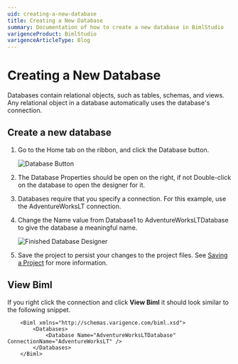 ```yaml
---
uid: creating-a-new-database
title: Creating a New Database
summary: Documentation of how to create a new database in BimlStudio
varigenceProduct: BimlStudio
varigenceArticleType: Blog
---
```

# Creating a New Database

Databases contain relational objects, such as tables, schemas, and views. Any relational object in a database automatically uses the database's connection.

## Create a new database

1. Go to the Home tab on the ribbon, and click the Database button.

    ![Database Button](https://varigencecom.blob.core.windows.net/images-mistdocumentation/004a_Step01.png)

1. The Database Properties should be open on the right, if not Double-click on the database to open the designer for it.

1. Databases require that you specify a connection. For this example, use the AdventureWorksLT connection.

1. Change the Name value from Database1 to AdventureWorksLTDatabase to give the database a meaningful name.

    ![Finished Database Designer](https://varigencecom.blob.core.windows.net/images-mistdocumentation/004a_Step04.gif)

1. Save the project to persist your changes to the project files. See [Saving a Project](saving-a-project.md) for more information.

## View Biml

If you right click the connection and click **View Biml** it should look similar to the following snippet.

``` biml
    <Biml xmlns="http://schemas.varigence.com/biml.xsd">
        <Databases>
            <Database Name="AdventureWorksLTDatabase" ConnectionName="AdventureWorksLT" />
        </Databases>
    </Biml>
```
